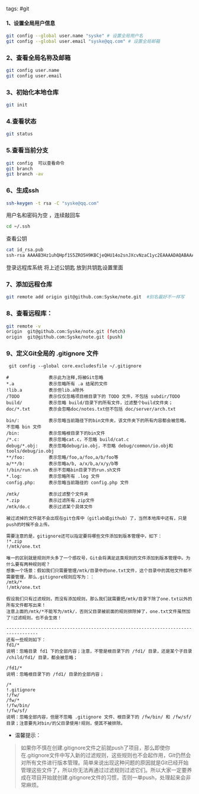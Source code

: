 tags: #git

#### 1、设置全局用户信息

```sh
git config --global user.name "syske" # 设置全局用户名
git config --global user.email "syske@qq.com" # 设置全局邮箱
```

### 2、查看全局名称及邮箱

```sh
git config user.name
git config user.email
```

### 3、初始化本地仓库

```sh
git init
```

### 4.查看状态

```sh
git status
```

### 5.查看当前分支

```sh
git config  可以查看命令
git branch
git branch -av
```

### 6、生成ssh

```sh
ssh-keygen -t rsa -C "syske@qq.com"
```

用户名和密码为空 ，连续敲回车

```sh
cd ~/.ssh
```

查看公钥

```sh
cat id_rsa.pub 
ssh-rsa AAAAB3Hz1uhQHpf1S5ZRO5H9KBCjeQHU14o2snJXcvNzaC1yc2EAAAADAQABAAABAQC7hbUdwRT62NxFWnMhHcYFe4fNYq7tcAEF5q3U0MMWnk85tOq4ERrRqZQ4ZEKI+UWsLH/ddLMaZKk4xxNSYSyzO1sHbd1It1UXBfbEvHoBw44waVk6BsbEkclgUqyBg85ZW0t4oSnTIrYWtaPBhLc0Hz1uhQHpf1S5ZRO5H9KBCjeQHU14o2snJXcvGn9OdqwSCgTBPYs+sqCvieU5Mhw3kzvjYXXIcev+TJGdw2bYljMrvfavTo6SfqKTp+O6OfLJOZUnpsdfdsfYUNOROTZ+y5Xs9CntWDL64LoGJ99ocfZh3So6rziTaWInIUGJ 123123@163.com
```


登录远程库系统 将上述公钥匙 放到共钥匙设置里面

### 7、添加远程仓库

```sh
git remote add origin git@github.com:Syske/note.git  #别名最好不一样写
```

### 8、查看远程库：

```sh
git remote -v
origin  git@github.com:Syske/note.git (fetch)
origin  git@github.com:Syske/note.git (push)
```

### 9、定义Git全局的 .gitignore 文件
```
 git config --global core.excludesfile ~/.gitignore
```

```
#               表示此为注释,将被Git忽略
*.a             表示忽略所有 .a 结尾的文件
!lib.a          表示但lib.a除外
/TODO           表示仅仅忽略项目根目录下的 TODO 文件，不包括 subdir/TODO
build/          表示忽略 build/目录下的所有文件，过滤整个build文件夹；
doc/*.txt       表示会忽略doc/notes.txt但不包括 doc/server/arch.txt
 
bin/:           表示忽略当前路径下的bin文件夹，该文件夹下的所有内容都会被忽略，不忽略 bin 文件
/bin:           表示忽略根目录下的bin文件
/*.c:           表示忽略cat.c，不忽略 build/cat.c
debug/*.obj:    表示忽略debug/io.obj，不忽略 debug/common/io.obj和tools/debug/io.obj
**/foo:         表示忽略/foo,a/foo,a/b/foo等
a/**/b:         表示忽略a/b, a/x/b,a/x/y/b等
!/bin/run.sh    表示不忽略bin目录下的run.sh文件
*.log:          表示忽略所有 .log 文件
config.php:     表示忽略当前路径的 config.php 文件
 
/mtk/           表示过滤整个文件夹
*.zip           表示过滤所有.zip文件
/mtk/do.c       表示过滤某个具体文件
 
被过滤掉的文件就不会出现在git仓库中（gitlab或github）了，当然本地库中还有，只是push的时候不会上传。
 
需要注意的是，gitignore还可以指定要将哪些文件添加到版本管理中，如下：
!*.zip
!/mtk/one.txt
 
唯一的区别就是规则开头多了一个感叹号，Git会将满足这类规则的文件添加到版本管理中。为什么要有两种规则呢？
想象一个场景：假如我们只需要管理/mtk/目录中的one.txt文件，这个目录中的其他文件都不需要管理，那么.gitignore规则应写为：：
/mtk/*
!/mtk/one.txt
 
假设我们只有过滤规则，而没有添加规则，那么我们就需要把/mtk/目录下除了one.txt以外的所有文件都写出来！
注意上面的/mtk/*不能写为/mtk/，否则父目录被前面的规则排除掉了，one.txt文件虽然加了!过滤规则，也不会生效！
 
----------------------------------------------------------------------------------
还有一些规则如下：
fd1/*
说明：忽略目录 fd1 下的全部内容；注意，不管是根目录下的 /fd1/ 目录，还是某个子目录 /child/fd1/ 目录，都会被忽略；
 
/fd1/*
说明：忽略根目录下的 /fd1/ 目录的全部内容；
 
/*
!.gitignore
!/fw/ 
/fw/*
!/fw/bin/
!/fw/sf/
说明：忽略全部内容，但是不忽略 .gitignore 文件、根目录下的 /fw/bin/ 和 /fw/sf/ 目录；注意要先对bin/的父目录使用!规则，使其不被排除。
```

- 温馨提示：

> 如果你不慎在创建.gitignore文件之前就push了项目，那么即使你在.gitignore文件中写入新的过滤规则，这些规则也不会起作用，Git仍然会对所有文件进行版本管理。简单来说出现这种问题的原因就是Git已经开始管理这些文件了，所以你无法再通过过滤规则过滤它们。所以大家一定要养成在项目开始就创建.gitignore文件的习惯，否则一单push，处理起来会非常麻烦。
